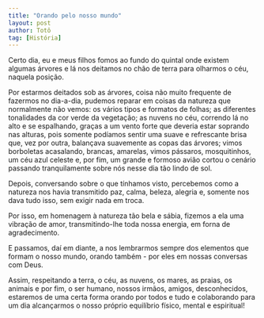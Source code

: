 ```yaml
---
title: "Orando pelo nosso mundo"
layout: post
author: Totô
tag: [História]
---
```


Certo dia, eu e meus filhos fomos ao fundo do quintal onde existem
algumas árvores e lá nos deitamos no chão de terra para olharmos o
céu, naquela posição.

Por estarmos deitados sob as árvores, coisa não muito frequente de
fazermos no dia-a-dia, pudemos reparar em coisas da natureza que
normalmente não vemos: os vários tipos e formatos de folhas; as
diferentes tonalidades da cor verde da vegetação; as nuvens no céu,
correndo lá no alto e se espalhando, graças a um vento forte que
deveria estar soprando nas alturas, pois somente podíamos sentir uma
suave e refrescante brisa que, vez por outra, balançava suavemente as
copas das árvores; vimos borboletas acasalando, brancas, amarelas,
vimos pássaros, mosquitinhos, um céu azul celeste e, por fim, um
grande e formoso avião cortou o cenário passando tranquilamente sobre
nós nesse dia tão lindo de sol.

Depois, conversando sobre o que tínhamos visto, percebemos como a
natureza nos havia transmitido paz, calma, beleza, alegria e, somente
nos dava tudo isso, sem exigir nada em troca.

Por isso, em homenagem à natureza tão bela e sábia, fizemos a ela uma
vibração de amor, transmitindo-lhe toda nossa energia, em forna de
agradecimento.

E passamos, daí em diante, a nos lembrarmos sempre dos elementos que
formam o nosso mundo, orando também - por eles em nossas conversas com
Deus.

Assim, respeitando a terra, o céu, as nuvens, os mares, as praias, os
animais e por fim, o ser humano, nossos irmãos, amigos, desconhecidos,
estaremos de uma certa forma orando por todos e tudo e colaborando
para um dia alcançarmos o nosso próprio equilíbrio físico, mental e
espiritual!
